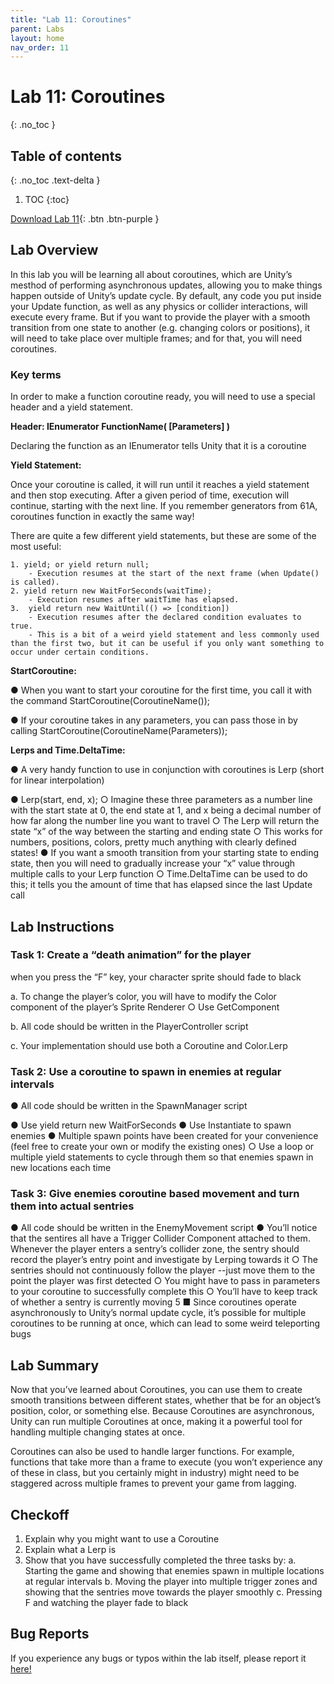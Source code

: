 ```yaml
---
title: "Lab 11: Coroutines"
parent: Labs
layout: home
nav_order: 11
---
```


# Lab 11: Coroutines
{: .no_toc }

## Table of contents
{: .no_toc .text-delta }

1. TOC
{:toc}

[Download Lab 11](https://github.com/berkeleyGamedev/Coroutines/archive/refs/heads/master.zip){: .btn .btn-purple }

## Lab Overview 

In this lab you will be learning all about coroutines, which are Unity’s mesthod of performing asynchronous updates, allowing you to make things happen outside of Unity’s update cycle. By default, any code you put inside your Update function, as well as any physics or collider interactions, will execute every frame. But if you want to provide the player with a smooth transition from one state to another (e.g. changing colors or positions), it will need to take place over multiple frames; and for that, you will need coroutines. 

### Key terms 
In order to make a function coroutine ready, you will need to use a special header and a yield statement. 

**Header: IEnumerator FunctionName( [Parameters] )**

Declaring the function as an IEnumerator tells Unity that it is a coroutine 

**Yield Statement:** 

Once your coroutine is called, it will run until it reaches a yield statement and then stop executing. After a given period of time, execution will continue, starting with the next line. If you remember generators from 61A, coroutines function in exactly the same way! 

There are quite a few different yield statements, but these are some of the most useful: 

    1. yield; or yield return null; 
        - Execution resumes at the start of the next frame (when Update() is called). 
    2. yield return new WaitForSeconds(waitTime); 
        - Execution resumes after waitTime has elapsed. 
    3.  yield return new WaitUntil(() => [condition]) 
        - Execution resumes after the declared condition evaluates to true. 
        - This is a bit of a weird yield statement and less commonly used than the first two, but it can be useful if you only want something to occur under certain conditions.
 
**StartCoroutine:** 

● When you want to start your coroutine for the first time, you call it with the command StartCoroutine(CoroutineName()); 

● If your coroutine takes in any parameters, you can pass those in by calling StartCoroutine(CoroutineName(Parameters)); 

**Lerps and Time.DeltaTime:** 

● A very handy function to use in conjunction with coroutines is Lerp (short for linear interpolation) 

● Lerp(start, end, x); 
    ○ Imagine these three parameters as a number line with the start state at 0, the end state at 1, and x being a decimal number of how far along the number line you want to travel 
    ○ The Lerp will return the state “x” of the way between the starting and ending state 
    ○ This works for numbers, positions, colors, pretty much anything with clearly defined states! 
    ● If you want a smooth transition from your starting state to ending state, then you will need to gradually increase your “x” value through multiple calls to your Lerp function 
        ○ Time.DeltaTime can be used to do this; it tells you the amount of time that has elapsed since the last Update call 

## Lab Instructions 

### Task 1: Create a “death animation” for the player
when you press the “F” key, your character sprite should fade to black

a. To change the player’s color, you will have to modify the Color component of the player’s Sprite Renderer ○ Use GetComponent 

b. All code should be written in the PlayerController script 

c. Your implementation should use both a Coroutine and Color.Lerp

### Task 2: Use a coroutine to spawn in enemies at regular intervals 
● All code should be written in the SpawnManager script 

● Use yield return new WaitForSeconds 
● Use Instantiate to spawn enemies 
● Multiple spawn points have been created for your convenience (feel free to create your own or modify the existing ones) ○ Use a loop or multiple yield statements to cycle through them so that enemies spawn in new locations each time 

### Task 3: Give enemies coroutine based movement and turn them into actual sentries 
● All code should be written in the EnemyMovement script 
● You’ll notice that the sentires all have a Trigger Collider Component attached to them. Whenever the player enters a sentry’s collider zone, the sentry should record the player’s entry point and investigate by Lerping towards it 
○ The sentries should not continuously follow the player --just move them to the point the player was first detected ○ You might have to pass in parameters to your coroutine to successfully complete this 
○ You’ll have to keep track of whether a sentry is currently moving 
5
■ Since coroutines operate asynchronously to Unity’s normal update cycle, it’s possible for multiple coroutines to be running at once, which can lead to some weird teleporting bugs 

## Lab Summary 
Now that you’ve learned about Coroutines, you can use them to create smooth transitions between different states, whether that be for an object’s position, color, or something else. Because Coroutines are asynchronous, Unity can run multiple Coroutines at once, making it a powerful tool for handling multiple changing states at once. 

Coroutines can also be used to handle larger functions. For example, functions that take more than a frame to execute (you won’t experience any of these in class, but you certainly might in industry) might need to be staggered across multiple frames to prevent your game from lagging. 

## Checkoff 
1. Explain why you might want to use a Coroutine 
2. Explain what a Lerp is 
3. Show that you have successfully completed the three tasks by: 
a. Starting the game and showing that enemies spawn in multiple locations at regular intervals 
b. Moving the player into multiple trigger zones and showing that the sentries move towards the player smoothly c. Pressing F and watching the player fade to black 


## Bug Reports
If you experience any bugs or typos within the lab itself, please report it [here!]

[here!]: https://forms.gle/1C2GPHGDHCQo3WWe7 